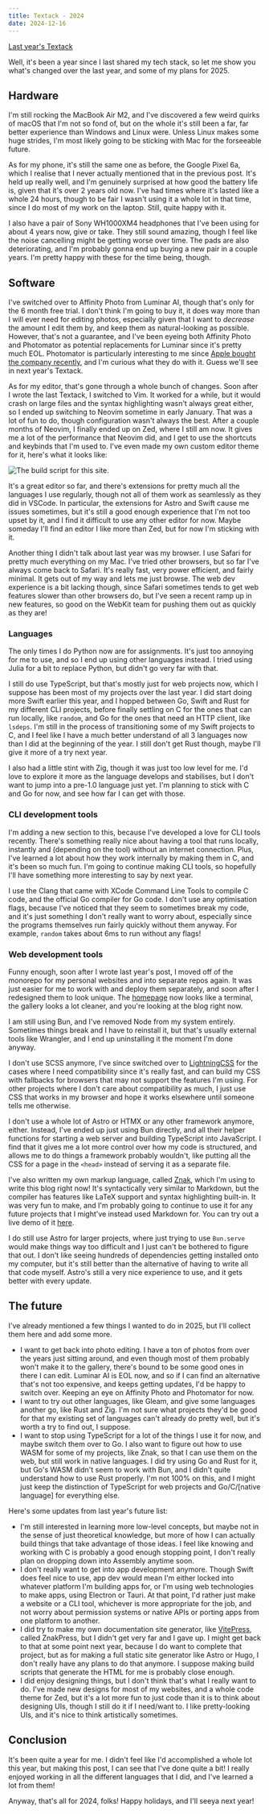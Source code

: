 ```yaml
---
title: Textack - 2024
date: 2024-12-16
---
```


[Last year's Textack](./tech-stack-2023)

Well, it's been a year since I last shared my tech stack, so let me show you what's changed over the last year, and some of my plans for 2025.

## Hardware

I'm still rocking the MacBook Air M2, and I've discovered a few weird quirks of macOS that I'm not so fond of, but on the whole it's still been a far, far better experience than Windows and Linux were. Unless Linux makes some huge strides, I'm most likely going to be sticking with Mac for the forseeable future.

As for my phone, it's still the same one as before, the Google Pixel 6a, which I realise that I never actually mentioned that in the previous post. It's held up really well, and I'm genuinely surprised at how good the battery life is, given that it's over 2 years old now. I've had times where it's lasted like a whole 24 hours, though to be fair I wasn't using it a whole lot in that time, since I do most of my work on the laptop. Still, quite happy with it.

I also have a pair of Sony WH1000XM4 headphones that I've been using for about 4 years now, give or take. They still sound amazing, though I feel like the noise cancelling might be getting worse over time. The pads are also deteriorating, and I'm probably gonna end up buying a new pair in a couple years. I'm pretty happy with these for the time being, though.

## Software

I've switched over to Affinity Photo from Luminar AI, though that's only for the 6 month free trial. I don't think I'm going to buy it, it does way more than I will ever need for editing photos, especially given that I want to _decrease_ the amount I edit them by, and keep them as natural-looking as possible. However, that's not a guarantee, and I've been eyeing both Affinity Photo and Photomator as potential replacements for Luminar since it's pretty much EOL. Photomator is particularly interesting to me since [Apple bought the company recently](https://www.pixelmator.com/blog/2024/11/01/a-new-home-for-pixelmator.html), and I'm curious what they do with it. Guess we'll see in next year's Textack.

As for my editor, that's gone through a whole bunch of changes. Soon after I wrote the last Textack, I switched to Vim. It worked for a while, but it would crash on large files and the syntax highlighting wasn't always great either, so I ended up switching to Neovim sometime in early January. That was a lot of fun to do, though configuration wasn't always the best. After a couple months of Neovim, I finally ended up on Zed, where I still am now. It gives me a lot of the performance that Neovim did, and I get to use the shortcuts and keybinds that I'm used to. I've even made my own custom editor theme for it, here's what it looks like:

![The build script for this site.](./tech-stack-2024/zed.png)

It's a great editor so far, and there's extensions for pretty much all the languages I use regularly, though not all of them work as seamlessly as they did in VSCode. In particular, the extensions for Astro and Swift cause me issues sometimes, but it's still a good enough experience that I'm not too upset by it, and I find it difficult to use any other editor for now. Maybe someday I'll find an editor I like more than Zed, but for now I'm sticking with it.

Another thing I didn't talk about last year was my browser. I use Safari for pretty much everything on my Mac. I've tried other browsers, but so far I've always come back to Safari. It's really fast, very power efficient, and fairly minimal. It gets out of my way and lets me just browse. The web dev experience is a bit lacking though, since Safari sometimes tends to get web features slower than other browsers do, but I've seen a recent ramp up in new features, so good on the WebKit team for pushing them out as quickly as they are!

### Languages

The only times I do Python now are for assignments. It's just too annoying for me to use, and so I end up using other languages instead. I tried using Julia for a bit to replace Python, but didn't go very far with that.

I still do use TypeScript, but that's mostly just for web projects now, which I suppose has been most of my projects over the last year. I did start doing more Swift earlier this year, and I hopped between Go, Swift and Rust for my different CLI projects, before finally settling on C for the ones that can run locally, like `random`, and Go for the ones that need an HTTP client, like `lsdeps`. I'm still in the process of transitioning some of my Swift projects to C, and I feel like I have a much better understand of all 3 languages now than I did at the beginning of the year. I still don't get Rust though, maybe I'll give it more of a try next year.

I also had a little stint with Zig, though it was just too low level for me. I'd love to explore it more as the language develops and stabilises, but I don't want to jump into a pre-1.0 language just yet. I'm planning to stick with C and Go for now, and see how far I can get with those.

### CLI development tools

I'm adding a new section to this, because I've developed a love for CLI tools recently. There's something really nice about having a tool that runs locally, instantly and (depending on the tool) without an internet connection. Plus, I've learned a lot about how they work internally by making them in C, and it's been so much fun. I'm going to continue making CLI tools, so hopefully I'll have something more interesting to say by next year.

I use the Clang that came with XCode Command Line Tools to compile C code, and the official Go compiler for Go code. I don't use any optimisation flags, because I've noticed that they seem to sometimes break my code, and it's just something I don't really want to worry about, especially since the programs themselves run fairly quickly without them anyway. For example, `random` takes about 6ms to run without any flags!

### Web development tools

Funny enough, soon after I wrote last year's post, I moved off of the monorepo for my personal websites and into separate repos again. It was just easier for me to work with and deploy them separately, and soon after I redesigned them to look unique. The [homepage](https://zerolimits.dev) now looks like a terminal, the gallery looks a lot cleaner, and you're looking at the blog right now.

I am still using Bun, and I've removed Node from my system entirely. Sometimes things break and I have to reinstall it, but that's usually external tools like Wrangler, and I end up uninstalling it the moment I'm done anyway.

I don't use SCSS anymore, I've since switched over to [LightningCSS](https://lightningcss.dev) for the cases where I need compatibility since it's really fast, and can build my CSS with fallbacks for browsers that may not support the features I'm using. For other projects where I don't care about compatibility as much, I just use CSS that works in my browser and hope it works elsewhere until someone tells me otherwise.

I don't use a whole lot of Astro or HTMX or any other framework anymore, either. Instead, I've ended up just using Bun directly, and all their helper functions for starting a web server and building TypeScript into JavaScript. I find that it gives me a lot more control over how my code is structured, and allows me to do things a framework probably wouldn't, like putting all the CSS for a page in the `<head>` instead of serving it as a separate file.

I've also written my own markup language, called [Znak](https://gitlab.com/noClaps/znak-lang), which I'm using to write this blog right now! It's syntactically very similar to Markdown, but the compiler has features like LaTeX support and syntax highlighting built-in. It was very fun to make, and I'm probably going to continue to use it for any future projects that I might've instead used Markdown for. You can try out a live demo of it [here](https://znak.zerolimits.dev).

I do still use Astro for larger projects, where just trying to use `Bun.serve` would make things way too difficult and I just can't be bothered to figure that out. I don't like seeing hundreds of dependencies getting installed onto my computer, but it's still better than the alternative of having to write all that code myself. Astro's still a very nice experience to use, and it gets better with every update.

## The future

I've already mentioned a few things I wanted to do in 2025, but I'll collect them here and add some more.

- I want to get back into photo editing. I have a ton of photos from over the years just sitting around, and even though most of them probably won't make it to the gallery, there's bound to be some good ones in there I can edit. Luminar AI is EOL now, and so if I can find an alternative that's not too expensive, and keeps getting updates, I'd be happy to switch over. Keeping an eye on Affinity Photo and Photomator for now.
- I want to try out other languages, like Gleam, and give some languages another go, like Rust and Zig. I'm not sure what projects they'd be good for that my existing set of languages can't already do pretty well, but it's worth a try to find out, I suppose.
- I want to stop using TypeScript for a lot of the things I use it for now, and maybe switch them over to Go. I also want to figure out how to use WASM for some of my projects, like Znak, so that I can use them on the web, but still work in native languages. I did try using Go and Rust for it, but Go's WASM didn't seem to work with Bun, and I didn't quite understand how to use Rust properly. I'm not 100% on this, and I might just keep the distinction of TypeScript for web projects and Go/C/[native language] for everything else.

Here's some updates from last year's future list:

- I'm still interested in learning more low-level concepts, but maybe not in the sense of just theoretical knowledge, but more of how I can actually build things that take advantage of those ideas. I feel like knowing and working with C is probably a good enough stopping point, I don't really plan on dropping down into Assembly anytime soon.
- I don't really want to get into app development anymore. Though Swift does feel nice to use, app dev would mean I'm either locked into whatever platform I'm building apps for, or I'm using web technologies to make apps, using Electron or Tauri. At that point, I'd rather just make a website or a CLI tool, whichever is more appropriate for the job, and not worry about permission systems or native APIs or porting apps from one platform to another.
- I did try to make my own documentation site generator, like [VitePress](https://vitepress.dev), called ZnakPress, but I didn't get very far and I gave up. I might get back to that at some point next year, because I do want to complete that project, but as for making a full static site generator like Astro or Hugo, I don't really have any plans to do that anymore. I suppose making build scripts that generate the HTML for me is probably close enough.
- I did enjoy designing things, but I don't think that's what I really want to do. I've made new designs for most of my websites, and a whole code theme for Zed, but it's a lot more fun to just code than it is to think about designing UIs, though I still do it if I need/want to. I like pretty-looking UIs, and it's nice to think artistically sometimes.

## Conclusion

It's been quite a year for me. I didn't feel like I'd accomplished a whole lot this year, but making this post, I can see that I've done quite a bit! I really enjoyed working in all the different languages that I did, and I've learned a lot from them!

Anyway, that's all for 2024, folks! Happy holidays, and I'll seeya next year!

